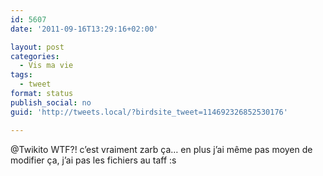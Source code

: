 ```yaml
---
id: 5607
date: '2011-09-16T13:29:16+02:00'

layout: post
categories:
  - Vis ma vie
tags:
  - tweet
format: status
publish_social: no
guid: 'http://tweets.local/?birdsite_tweet=114692326852530176'

---
```


@Twikito WTF?! c’est vraiment zarb ça… en plus j’ai même pas moyen de modifier ça, j’ai pas les fichiers au taff :s